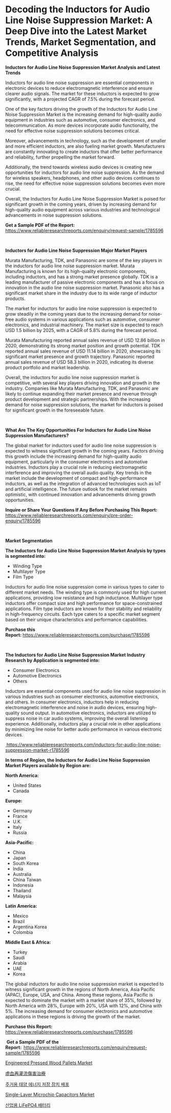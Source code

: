 <p><h1>Decoding the Inductors for Audio Line Noise Suppression Market: A Deep Dive into the Latest Market Trends, Market Segmentation, and Competitive Analysis</h1></p><p><strong>Inductors for Audio Line Noise Suppression Market Analysis and Latest Trends</strong></p>
<p><p>Inductors for audio line noise suppression are essential components in electronic devices to reduce electromagnetic interference and ensure clearer audio signals. The market for these inductors is expected to grow significantly, with a projected CAGR of 7.5% during the forecast period. </p><p>One of the key factors driving the growth of the Inductors for Audio Line Noise Suppression Market is the increasing demand for high-quality audio equipment in industries such as automotive, consumer electronics, and telecommunication. As more devices incorporate audio functionality, the need for effective noise suppression solutions becomes critical.</p><p>Moreover, advancements in technology, such as the development of smaller and more efficient inductors, are also fueling market growth. Manufacturers are constantly innovating to create inductors that offer better performance and reliability, further propelling the market forward.</p><p>Additionally, the trend towards wireless audio devices is creating new opportunities for inductors for audio line noise suppression. As the demand for wireless speakers, headphones, and other audio devices continues to rise, the need for effective noise suppression solutions becomes even more crucial.</p><p>Overall, the Inductors for Audio Line Noise Suppression Market is poised for significant growth in the coming years, driven by increasing demand for high-quality audio equipment across various industries and technological advancements in noise suppression solutions.</p></p>
<p><strong>Get a Sample PDF of the Report:&nbsp;</strong> <a href="https://www.reliableresearchreports.com/enquiry/request-sample/1785596">https://www.reliableresearchreports.com/enquiry/request-sample/1785596</a></p>
<p>&nbsp;</p>
<p><strong>Inductors for Audio Line Noise Suppression Major Market Players</strong></p>
<p><p>Murata Manufacturing, TDK, and Panasonic are some of the key players in the inductors for audio line noise suppression market. Murata Manufacturing is known for its high-quality electronic components, including inductors, and has a strong market presence globally. TDK is a leading manufacturer of passive electronic components and has a focus on innovation in the audio line noise suppression market. Panasonic also has a significant market share in the industry due to its wide range of inductor products.</p><p>The market for inductors for audio line noise suppression is expected to grow steadily in the coming years due to the increasing demand for noise-free audio systems in various applications such as automotive, consumer electronics, and industrial machinery. The market size is expected to reach USD 1.5 billion by 2025, with a CAGR of 5.8% during the forecast period.</p><p>Murata Manufacturing reported annual sales revenue of USD 12.86 billion in 2020, demonstrating its strong market position and growth potential. TDK reported annual sales revenue of USD 11.14 billion in 2020, showcasing its significant market presence and growth trajectory. Panasonic reported annual sales revenue of USD 58.3 billion in 2020, indicating its diverse product portfolio and market leadership.</p><p>Overall, the inductors for audio line noise suppression market is competitive, with several key players driving innovation and growth in the industry. Companies like Murata Manufacturing, TDK, and Panasonic are likely to continue expanding their market presence and revenue through product development and strategic partnerships. With the increasing demand for noise suppression solutions, the market for inductors is poised for significant growth in the foreseeable future.</p></p>
<p>&nbsp;</p>
<p><strong>What Are The Key Opportunities For Inductors for Audio Line Noise Suppression Manufacturers?</strong></p>
<p><p>The global market for inductors used for audio line noise suppression is expected to witness significant growth in the coming years. Factors driving this growth include the increasing demand for high-quality audio equipment, particularly in the consumer electronics and automotive industries. Inductors play a crucial role in reducing electromagnetic interference and improving the overall audio quality. Key trends in the market include the development of compact and high-performance inductors, as well as the integration of advanced technologies such as IoT and artificial intelligence. The future outlook for the market remains optimistic, with continued innovation and advancements driving growth opportunities.</p></p>
<p><strong>Inquire or Share Your Questions If Any Before Purchasing This Report:</strong> <a href="https://www.reliableresearchreports.com/enquiry/pre-order-enquiry/1785596">https://www.reliableresearchreports.com/enquiry/pre-order-enquiry/1785596</a></p>
<p>&nbsp;</p>
<p><strong>Market Segmentation</strong></p>
<p><strong>The Inductors for Audio Line Noise Suppression Market Analysis by types is segmented into:</strong></p>
<p><ul><li>Winding Type</li><li>Multilayer Type</li><li>Film Type</li></ul></p>
<p><p>Inductors for audio line noise suppression come in various types to cater to different market needs. The winding type is commonly used for high current applications, providing low resistance and high inductance. Multilayer type inductors offer compact size and high performance for space-constrained applications. Film type inductors are known for their stability and reliability in high-frequency circuits. Each type caters to a specific market segment based on their unique characteristics and performance capabilities.</p></p>
<p><strong>Purchase this Report:&nbsp;</strong><a href="https://www.reliableresearchreports.com/purchase/1785596">https://www.reliableresearchreports.com/purchase/1785596</a></p>
<p>&nbsp;</p>
<p><strong>The Inductors for Audio Line Noise Suppression Market Industry Research by Application is segmented into:</strong></p>
<p><ul><li>Consumer Electronics</li><li>Automotive Electronics</li><li>Others</li></ul></p>
<p><p>Inductors are essential components used for audio line noise suppression in various industries such as consumer electronics, automotive electronics, and others. In consumer electronics, inductors help in reducing electromagnetic interference and noise in audio devices, ensuring high-quality sound output. In automotive electronics, inductors are utilized to suppress noise in car audio systems, improving the overall listening experience. Additionally, inductors play a crucial role in other applications by minimizing line noise for better audio performance in various electronic devices.</p></p>
<p><a href="https://www.reliableresearchreports.com/inductors-for-audio-line-noise-suppression-market-r1785596">&nbsp;https://www.reliableresearchreports.com/inductors-for-audio-line-noise-suppression-market-r1785596</a></p>
<p><strong>In terms of Region, the Inductors for Audio Line Noise Suppression Market Players available by Region are:</strong></p>
<p>
    <p> <strong> North America: </strong>
        <ul>
            <li>United States</li>
            <li>Canada</li>
        </ul>
        </p> 
    <p> <strong> Europe: </strong>
        <ul>
            <li>Germany</li>
            <li>France</li>
            <li>U.K.</li>
            <li>Italy</li>
            <li>Russia</li>
        </ul>
        </p> 
    <p> <strong> Asia-Pacific: </strong>
        <ul>
            <li>China</li>
            <li>Japan</li>
            <li>South Korea</li>
            <li>India</li>
            <li>Australia</li>
            <li>China Taiwan</li>
            <li>Indonesia</li>
            <li>Thailand</li>
            <li>Malaysia</li>
        </ul>
        </p> 
    <p> <strong> Latin America: </strong>
        <ul>
            <li>Mexico</li>
            <li>Brazil</li>
            <li>Argentina Korea</li>
            <li>Colombia</li>
        </ul>
        </p> 
    <p> <strong> Middle East & Africa: </strong>
        <ul>
            <li>Turkey</li>
            <li>Saudi</li>
            <li>Arabia</li>
            <li>UAE</li>
            <li>Korea</li>
        </ul>
    </p>
    </p>
<p><p>The global inductors for audio line noise suppression market is expected to witness significant growth in the regions of North America, Asia Pacific (APAC), Europe, USA, and China. Among these regions, Asia Pacific is expected to dominate the market with a market share of 35%, followed by North America with 28%, Europe with 20%, USA with 12%, and China with 5%. The increasing demand for consumer electronics and automotive applications in these regions is driving the growth of the market.</p></p>
<p><strong>Purchase this Report: </strong><a href="https://www.reliableresearchreports.com/purchase/1785596">https://www.reliableresearchreports.com/purchase/1785596</a></p>
<p>&nbsp;<strong>Get a Sample PDF of the Report:&nbsp;&nbsp;</strong><a href="https://www.reliableresearchreports.com/enquiry/request-sample/1785596">https://www.reliableresearchreports.com/enquiry/request-sample/1785596</a></p>
<p><strong></strong></p>
<p><p><a href="https://github.com/shotows/Market-Research-Report-List-2/blob/main/engineered-pressed-wood-pallets-market.md">Engineered Pressed Wood Pallets Market</a></p><p><a href="https://github.com/ReganWisoky2023/Market-Research-Report-List-1/blob/main/8231089105073.md">虚血再灌流傷害治療</a></p><p><a href="https://medium.com/@fredajerde/%EC%A3%BC%ED%83%9D%EC%9A%A9-%ED%83%9C%EC%96%91%EA%B4%91-%EC%97%90%EB%84%88%EC%A7%80-%EC%A0%80%EC%9E%A5-%EC%84%A4%EB%B9%84-%EC%8B%9C%EC%9E%A5-%EC%A7%80%ED%91%9C-%ED%95%B4%EB%8F%85-%EC%8B%9C%EC%9E%A5-%EC%A0%90%EC%9C%A0%EC%9C%A8-%ED%8A%B8%EB%A0%8C%EB%93%9C-%EB%B0%8F-%EC%84%B1%EC%9E%A5-%EC%96%91%EC%83%81-3e123362e69d">주거용 태양 에너지 저장 장치 배포</a></p><p><a href="https://github.com/Sinjinluong3e0awx2m195k76/Market-Research-Report-List-2/blob/main/single-layer-microchip-capacitors-market.md">Single-Layer Microchip Capacitors Market</a></p><p><a href="https://github.com/alfitoms13/Market-Research-Report-List-1/blob/main/526043498793.md">산업용 LiFePO4 배터리</a></p></p>